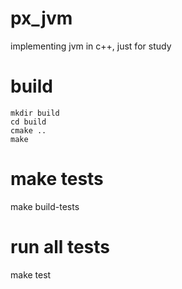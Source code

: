# px_jvm
implementing jvm in c++, just for study

# build
```
mkdir build
cd build
cmake ..
make
```
# make tests
make build-tests
# run all tests
make test

